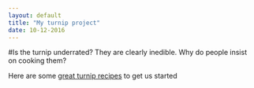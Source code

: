 ```yaml
---
layout: default
title: "My turnip project"
date: 10-12-2016
---
```

#Is the turnip underrated?
They are clearly inedible. Why do people insist on cooking them?

Here are some [great turnip recipes](http://www.nnc.co.uk/food/turnip) to get us started